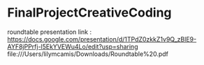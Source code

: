 # FinalProjectCreativeCoding
roundtable presentation link : https://docs.google.com/presentation/d/1TPdZ0zkkZ1v9Q_zBlE9-AYF8jPPrfj-l5EkYVEWu4Lo/edit?usp=sharing
file:///Users/lilymcamis/Downloads/Roundtable%20.pdf
